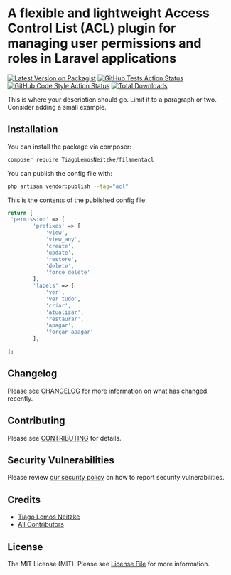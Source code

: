 # A flexible and lightweight Access Control List (ACL) plugin for managing user permissions and roles in Laravel applications

[![Latest Version on Packagist](https://img.shields.io/packagist/v/tiagolemosneitzke-filament-acl/filamentacl.svg?style=flat-square)](https://packagist.org/packages/tiagolemosneitzke-filament-acl/filamentacl)
[![GitHub Tests Action Status](https://img.shields.io/github/actions/workflow/status/tiagolemosneitzke-filament-acl/filamentacl/run-tests.yml?branch=main&label=tests&style=flat-square)](https://github.com/tiagolemosneitzke-filament-acl/filamentacl/actions?query=workflow%3Arun-tests+branch%3Amain)
[![GitHub Code Style Action Status](https://img.shields.io/github/actions/workflow/status/tiagolemosneitzke-filament-acl/filamentacl/fix-php-code-styling.yml?branch=main&label=code%20style&style=flat-square)](https://github.com/tiagolemosneitzke-filament-acl/filamentacl/actions?query=workflow%3A"Fix+PHP+code+styling"+branch%3Amain)
[![Total Downloads](https://img.shields.io/packagist/dt/tiagolemosneitzke-filament-acl/filamentacl.svg?style=flat-square)](https://packagist.org/packages/tiagolemosneitzke-filament-acl/filamentacl)



This is where your description should go. Limit it to a paragraph or two. Consider adding a small example.

## Installation

You can install the package via composer:

```bash
composer require TiagoLemosNeitzke/filamentacl
```

You can publish the config file with:

```bash
php artisan vendor:publish --tag="acl"
```

This is the contents of the published config file:

```php
return [
 'permission' => [
        'prefixes' => [
            'view',
            'view_any',
            'create',
            'update',
            'restore',
            'delete',
            'force_delete'
        ],
        'labels' => [
            'ver',
            'ver tudo',
            'criar',
            'atualizar',
            'restaurar',
            'apagar',
            'forçar apagar'
        ],

];
```

## Changelog

Please see [CHANGELOG](CHANGELOG.md) for more information on what has changed recently.

## Contributing

Please see [CONTRIBUTING](.github/CONTRIBUTING.md) for details.

## Security Vulnerabilities

Please review [our security policy](../../security/policy) on how to report security vulnerabilities.

## Credits

- [Tiago Lemos Neitzke](https://github.com/TiagoLemosNeitzke)
- [All Contributors](../../contributors)

## License

The MIT License (MIT). Please see [License File](LICENSE.md) for more information.
